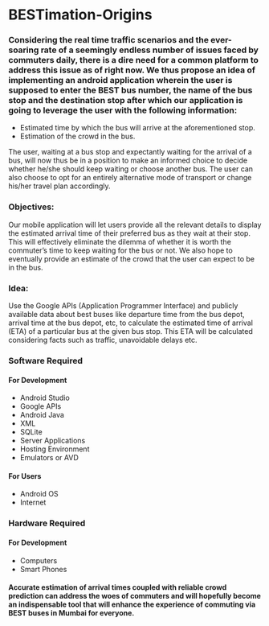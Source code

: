 # BESTimation-Origins

### Considering the real time traffic scenarios and the ever-soaring rate of a seemingly endless number of issues faced by commuters daily, there is a dire need for a common platform to address this issue as of right now. We thus propose an idea of implementing an android application wherein the user is supposed to enter the BEST bus number, the name of the bus stop and the destination stop after which our application is going to leverage the user with the following information: 
* Estimated time by which the bus will arrive at the aforementioned stop.
* Estimation of the crowd in the bus.

The user, waiting at a bus stop and expectantly waiting for the arrival of a bus, will now thus be in a position to make an informed choice to decide whether he/she should keep waiting or choose another bus. The user can also choose to opt for an entirely alternative mode of transport or change his/her travel plan accordingly.

### Objectives:
Our mobile application will let users provide all the relevant details to display the estimated arrival time of their preferred bus as they wait at their stop. This will effectively eliminate the dilemma of whether it is worth the commuter’s time to keep waiting for the bus or not. We also hope to eventually provide an estimate of the crowd that the user can expect to be in the bus.

### Idea:
Use the Google APIs (Application Programmer Interface) and publicly available data about best buses like departure time from the bus depot, arrival time at the bus depot, etc, to calculate the estimated time of arrival (ETA) of a particular bus at the given bus stop. This ETA will be calculated considering facts such as traffic, unavoidable delays etc.

### Software Required

#### For Development
* Android Studio
* Google APIs
* Android Java
* XML
* SQLite
* Server Applications
* Hosting Environment
* Emulators or AVD

#### For Users
- Android OS
- Internet

### Hardware Required

#### For Development
* Computers
* Smart Phones

#### Accurate estimation of arrival times coupled with reliable crowd prediction can address the woes of commuters and will hopefully become an indispensable tool that will enhance the experience of commuting via BEST buses in Mumbai for everyone.
